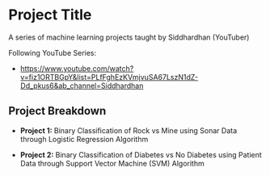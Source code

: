 # Project Title

A series of machine learning projects taught by Siddhardhan (YouTuber)

Following YouTube Series:

-   https://www.youtube.com/watch?v=fiz1ORTBGpY&list=PLfFghEzKVmjvuSA67LszN1dZ-Dd_pkus6&ab_channel=Siddhardhan

## Project Breakdown

-   **Project 1:** Binary Classification of Rock vs Mine using Sonar Data through Logistic Regression Algorithm

-   **Project 2:** Binary Classification of Diabetes vs No Diabetes using Patient Data through Support Vector Machine (SVM) Algorithm
